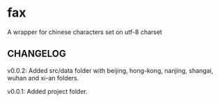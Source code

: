 # fax
A wrapper for chinese characters set on utf-8 charset

CHANGELOG
-----------------------------
v0.0.2: Added src/data folder with beijing, hong-kong, nanjing, shangai, wuhan and xi-an folders.

v0.0.1: Added project folder.